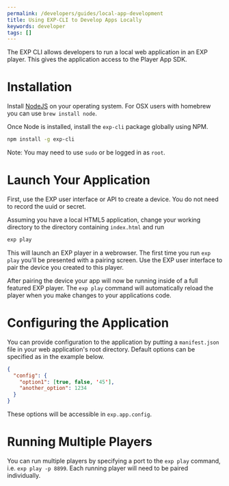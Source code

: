 ```yaml
---
permalink: /developers/guides/local-app-development
title: Using EXP-CLI to Develop Apps Locally
keywords: developer
tags: []
---
```



The EXP CLI allows developers to run a local web application in an EXP player. This gives the application access to the Player App SDK.

# Installation

Install [NodeJS](#https://nodejs.org/en/download/) on your operating system. For OSX users with homebrew you can use `brew install node`. 

Once Node is installed, install the `exp-cli` package globally using NPM. 

```bash
npm install -g exp-cli
```

Note: You may need to use `sudo` or be logged in as `root`.


# Launch Your Application 

First, use the EXP user interface or API to create a device. You do not need to record the uuid or secret.

Assuming you have a local HTML5 application, change your working directory to the directory containing `index.html` and run

```bash
exp play
```

This will launch an EXP player in a webrowser. The first time you run `exp play` you'll be presented with a pairing screen. Use the EXP user interface to pair the device you created to this player.

After pairing the device your app will now be running inside of a full featured EXP player. The `exp play` command will automatically reload the player when you make changes to your applications code.


# Configuring the Application

You can provide configuration to the application by putting a `manifest.json` file in your web application's root directory. Default options can be specified as in the example below.

```json
{
  "config": {
    "option1": [true, false, '45'],
    "another_option": 1234
  }
}
```

These options will be accessible in `exp.app.config`.


# Running Multiple Players

You can run multiple players by specifying a port to the `exp play` command, i.e. `exp play -p 8899`. Each running player will need to be paired individually. 


